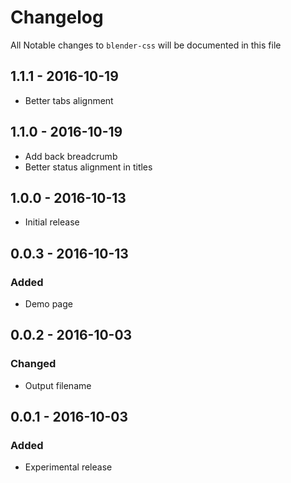 # Changelog

All Notable changes to `blender-css` will be documented in this file

## 1.1.1 - 2016-10-19
- Better tabs alignment

## 1.1.0 - 2016-10-19
- Add back breadcrumb
- Better status alignment in titles

## 1.0.0 - 2016-10-13
- Initial release

## 0.0.3 - 2016-10-13

### Added
- Demo page

## 0.0.2 - 2016-10-03

### Changed
- Output filename

## 0.0.1 - 2016-10-03

### Added
- Experimental release

